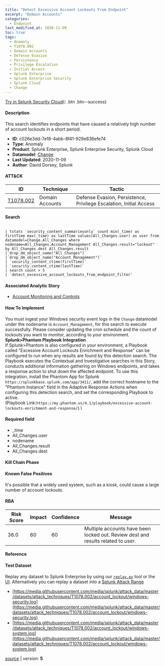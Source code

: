 ```yaml
---
title: "Detect Excessive Account Lockouts From Endpoint"
excerpt: "Domain Accounts"
categories:
  - Endpoint
last_modified_at: 2020-11-09
toc: true
tags:
  - Anomaly
  - T1078.002
  - Domain Accounts
  - Defense Evasion
  - Persistence
  - Privilege Escalation
  - Initial Access
  - Splunk Enterprise
  - Splunk Enterprise Security
  - Splunk Cloud
  - Change
---
```




[Try in Splunk Security Cloud](https://www.splunk.com/en_us/cyber-security.html){: .btn .btn--success}

#### Description

This search identifies endpoints that have caused a relatively high number of account lockouts in a short period.

- **ID**: c026e3dd-7e18-4abb-8f41-929e836efe74
- **Type**: Anomaly
- **Product**: Splunk Enterprise, Splunk Enterprise Security, Splunk Cloud
- **Datamodel**: [Change](https://docs.splunk.com/Documentation/CIM/latest/User/Change)
- **Last Updated**: 2020-11-09
- **Author**: David Dorsey, Splunk


#### ATT&CK

| ID          | Technique   | Tactic       |
| ----------- | ----------- |--------------|
| [T1078.002](https://attack.mitre.org/techniques/T1078/002/) | Domain Accounts | Defense Evasion, Persistence, Privilege Escalation, Initial Access |


#### Search

```

| tstats `security_content_summariesonly` count min(_time) as firstTime max(_time) as lastTime values(All_Changes.user) as user from datamodel=Change.All_Changes where nodename=All_Changes.Account_Management All_Changes.result="lockout" by All_Changes.dest All_Changes.result 
|`drop_dm_object_name("All_Changes")` 
|`drop_dm_object_name("Account_Management")`
| `security_content_ctime(firstTime)` 
| `security_content_ctime(lastTime)` 
| search count > 5 
| `detect_excessive_account_lockouts_from_endpoint_filter`
```

#### Associated Analytic Story
* [Account Monitoring and Controls](/stories/account_monitoring_and_controls)


#### How To Implement
You must ingest your Windows security event logs in the `Change` datamodel under the nodename is `Account_Management`, for this search to execute successfully. Please consider updating the cron schedule and the count of lockouts you want to monitor, according to your environment. \
 **Splunk&gt;Phantom Playbook Integration**\
If Splunk&gt;Phantom is also configured in your environment, a Playbook called &#34;Excessive Account Lockouts Enrichment and Response&#34; can be configured to run when any results are found by this detection search. The Playbook executes the Contextual and Investigative searches in this Story, conducts additional information gathering on Windows endpoints, and takes a response action to shut down the affected endpoint. To use this integration, install the Phantom App for Splunk `https://splunkbase.splunk.com/app/3411/`, add the correct hostname to the &#34;Phantom Instance&#34; field in the Adaptive Response Actions when configuring this detection search, and set the corresponding Playbook to active. \
(Playbook Link:`https://my.phantom.us/4.1/playbook/excessive-account-lockouts-enrichment-and-response/`).\


#### Required field
* _time
* All_Changes.user
* nodename
* All_Changes.result
* All_Changes.dest


#### Kill Chain Phase


#### Known False Positives
It&#39;s possible that a widely used system, such as a kiosk, could cause a large number of account lockouts.



#### RBA

| Risk Score  | Impact      | Confidence   | Message      |
| ----------- | ----------- |--------------|--------------|
| 36.0 | 60 | 60 | Multiple accounts have been locked out. Review $dest$ and results related to $user$. |



#### Reference


#### Test Dataset
Replay any dataset to Splunk Enterprise by using our [`replay.py`](https://github.com/splunk/attack_data#using-replaypy) tool or the [UI](https://github.com/splunk/attack_data#using-ui).
Alternatively you can replay a dataset into a [Splunk Attack Range](https://github.com/splunk/attack_range#replay-dumps-into-attack-range-splunk-server)

* [https://media.githubusercontent.com/media/splunk/attack_data/master/datasets/attack_techniques/T1078.002/account_lockout/windows-security.log](https://media.githubusercontent.com/media/splunk/attack_data/master/datasets/attack_techniques/T1078.002/account_lockout/windows-security.log)
* [https://media.githubusercontent.com/media/splunk/attack_data/master/datasets/attack_techniques/T1078.002/account_lockout/windows-system.log](https://media.githubusercontent.com/media/splunk/attack_data/master/datasets/attack_techniques/T1078.002/account_lockout/windows-system.log)



[*source*](https://github.com/splunk/security_content/tree/develop/detections/endpoint/detect_excessive_account_lockouts_from_endpoint.yml) \| *version*: **5**
